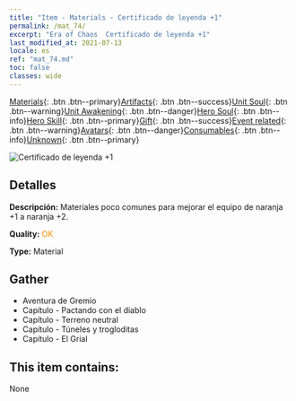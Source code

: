 ```yaml
---
title: "Item - Materials - Certificado de leyenda +1"
permalink: /mat_74/
excerpt: "Era of Chaos  Certificado de leyenda +1"
last_modified_at: 2021-07-13
locale: es
ref: "mat_74.md"
toc: false
classes: wide
---
```

 [Materials](/ItemsES/){: .btn .btn--primary}[Artifacts](/ItemsES/Artifacts/){: .btn .btn--success}[Unit Soul](/ItemsES/UnitSoul/){: .btn .btn--warning}[Unit Awakening](/ItemsES/UnitAwakening/){: .btn .btn--danger}[Hero Soul](/ItemsES/HeroSoul/){: .btn .btn--info}[Hero Skill](/ItemsES/HeroSkill/){: .btn .btn--primary}[Gift](/ItemsES/Gift/){: .btn .btn--success}[Event related](/ItemsES/Events/){: .btn .btn--warning}[Avatars](/ItemsES/Avatars/){: .btn .btn--danger}[Consumables](/ItemsES/Consumables/){: .btn .btn--info}[Unknown](/ItemsES/Unknown/){: .btn .btn--primary}

 ![Certificado de leyenda +1](/images/t/i_cailiao_hexin3.png)

## Detalles
 **Descripción:** Materiales poco comunes para mejorar el equipo de naranja +1 a naranja +2.

 **Quality:** <span style="color: #FF8C00">OK</span>

 **Type:** Material

## Gather

*    Aventura de Gremio 
*    Capítulo - Pactando con el diablo 
*    Capítulo - Terreno neutral 
*    Capítulo - Túneles y trogloditas 
*    Capítulo - El Grial 

## This item contains:

  None

